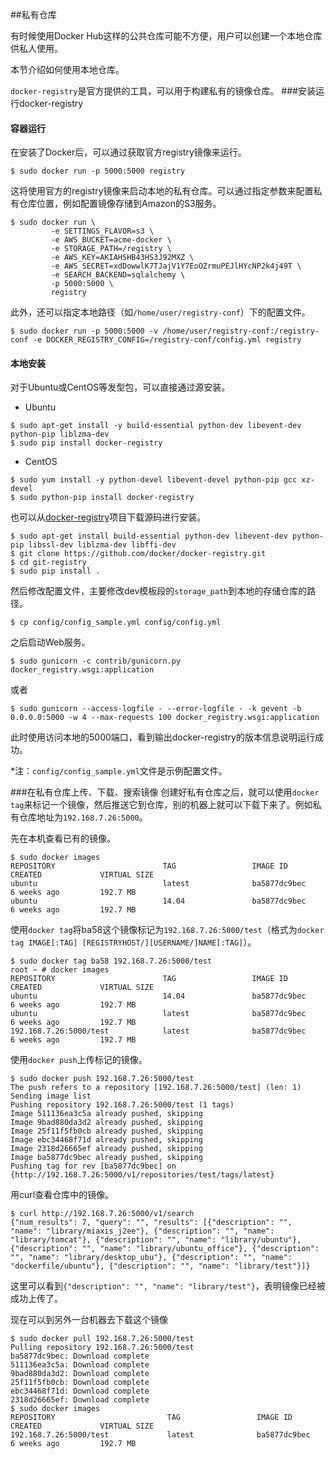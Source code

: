 ##私有仓库

有时候使用Docker Hub这样的公共仓库可能不方便，用户可以创建一个本地仓库供私人使用。

本节介绍如何使用本地仓库。

`docker-registry`是官方提供的工具，可以用于构建私有的镜像仓库。
###安装运行docker-registry
#### 容器运行
在安装了Docker后，可以通过获取官方registry镜像来运行。
```
$ sudo docker run -p 5000:5000 registry
```
这将使用官方的registry镜像来启动本地的私有仓库。可以通过指定参数来配置私有仓库位置，例如配置镜像存储到Amazon的S3服务。
```
$ sudo docker run \
         -e SETTINGS_FLAVOR=s3 \
         -e AWS_BUCKET=acme-docker \
         -e STORAGE_PATH=/registry \
         -e AWS_KEY=AKIAHSHB43HS3J92MXZ \
         -e AWS_SECRET=xdDowwlK7TJajV1Y7EoOZrmuPEJlHYcNP2k4j49T \
         -e SEARCH_BACKEND=sqlalchemy \
         -p 5000:5000 \
         registry
````
此外，还可以指定本地路径（如`/home/user/registry-conf`）下的配置文件。
```
$ sudo docker run -p 5000:5000 -v /home/user/registry-conf:/registry-conf -e DOCKER_REGISTRY_CONFIG=/registry-conf/config.yml registry
```

#### 本地安装
对于Ubuntu或CentOS等发型包，可以直接通过源安装。
* Ubuntu
```
$ sudo apt-get install -y build-essential python-dev libevent-dev python-pip liblzma-dev
$ sudo pip install docker-registry
```
* CentOS
```
$ sudo yum install -y python-devel libevent-devel python-pip gcc xz-devel
$ sudo python-pip install docker-registry
```

也可以从[docker-registry](https://github.com/docker/docker-registry)项目下载源码进行安装。
```
$ sudo apt-get install build-essential python-dev libevent-dev python-pip libssl-dev liblzma-dev libffi-dev
$ git clone https://github.com/docker/docker-registry.git
$ cd git-registry
$ sudo pip install .
```
然后修改配置文件，主要修改dev模板段的`storage_path`到本地的存储仓库的路径。
```
$ cp config/config_sample.yml config/config.yml
```
之后启动Web服务。
```
$ sudo gunicorn -c contrib/gunicorn.py docker_registry.wsgi:application
```
或者
```
$ sudo gunicorn --access-logfile - --error-logfile - -k gevent -b 0.0.0.0:5000 -w 4 --max-requests 100 docker_registry.wsgi:application
```
此时使用访问本地的5000端口，看到输出docker-registry的版本信息说明运行成功。

*注：`config/config_sample.yml`文件是示例配置文件。

###在私有仓库上传、下载、搜索镜像
创建好私有仓库之后，就可以使用`docker tag`来标记一个镜像，然后推送它到仓库，别的机器上就可以下载下来了。例如私有仓库地址为`192.168.7.26:5000`。

先在本机查看已有的镜像。
```
$ sudo docker images
REPOSITORY                        TAG                 IMAGE ID            CREATED             VIRTUAL SIZE
ubuntu                            latest              ba5877dc9bec        6 weeks ago         192.7 MB
ubuntu                            14.04               ba5877dc9bec        6 weeks ago         192.7 MB
```

使用`docker tag`将ba58这个镜像标记为`192.168.7.26:5000/test`（格式为`docker tag IMAGE[:TAG] [REGISTRYHOST/][USERNAME/]NAME[:TAG]`）。
```
$ sudo docker tag ba58 192.168.7.26:5000/test
root ~ # docker images
REPOSITORY                        TAG                 IMAGE ID            CREATED             VIRTUAL SIZE
ubuntu                            14.04               ba5877dc9bec        6 weeks ago         192.7 MB
ubuntu                            latest              ba5877dc9bec        6 weeks ago         192.7 MB
192.168.7.26:5000/test            latest              ba5877dc9bec        6 weeks ago         192.7 MB
```
使用`docker push`上传标记的镜像。
```
$ sudo docker push 192.168.7.26:5000/test
The push refers to a repository [192.168.7.26:5000/test] (len: 1)
Sending image list
Pushing repository 192.168.7.26:5000/test (1 tags)
Image 511136ea3c5a already pushed, skipping
Image 9bad880da3d2 already pushed, skipping
Image 25f11f5fb0cb already pushed, skipping
Image ebc34468f71d already pushed, skipping
Image 2318d26665ef already pushed, skipping
Image ba5877dc9bec already pushed, skipping
Pushing tag for rev [ba5877dc9bec] on {http://192.168.7.26:5000/v1/repositories/test/tags/latest}
```
用curl查看仓库中的镜像。
```
$ curl http://192.168.7.26:5000/v1/search
{"num_results": 7, "query": "", "results": [{"description": "", "name": "library/miaxis_j2ee"}, {"description": "", "name": "library/tomcat"}, {"description": "", "name": "library/ubuntu"}, {"description": "", "name": "library/ubuntu_office"}, {"description": "", "name": "library/desktop_ubu"}, {"description": "", "name": "dockerfile/ubuntu"}, {"description": "", "name": "library/test"}]}
```
这里可以看到`{"description": "", "name": "library/test"}`，表明镜像已经被成功上传了。

现在可以到另外一台机器去下载这个镜像
```
$ sudo docker pull 192.168.7.26:5000/test
Pulling repository 192.168.7.26:5000/test
ba5877dc9bec: Download complete
511136ea3c5a: Download complete
9bad880da3d2: Download complete
25f11f5fb0cb: Download complete
ebc34468f71d: Download complete
2318d26665ef: Download complete
$ sudo docker images
REPOSITORY                         TAG                 IMAGE ID            CREATED             VIRTUAL SIZE
192.168.7.26:5000/test             latest              ba5877dc9bec        6 weeks ago         192.7 MB
```
